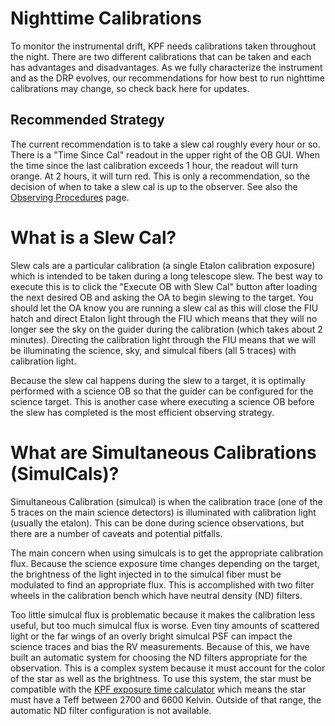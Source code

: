 # Nighttime Calibrations

To monitor the instrumental drift, KPF needs calibrations taken throughout the night.  There are two different calibrations that can be taken and each has advantages and disadvantages.  As we fully characterize the instrument and as the DRP evolves, our recommendations for how best to run nighttime calibrations may change, so check back here for updates.

## Recommended Strategy

The current recommendation is to take a slew cal roughly every hour or so.  There is a "Time Since Cal" readout in the upper right of the OB GUI.  When the time since the last calibration exceeds 1 hour, the readout will turn orange.  At 2 hours, it will turn red.  This is only a recommendation, so the decision of when to take a slew cal is up to the observer.  See also the [Observing Procedures](observingprocedures.md#slew-cals) page.

# What is a Slew Cal?

Slew cals are a particular calibration (a single Etalon calibration exposure) which is intended to be taken during a long telescope slew. The best way to execute this is to click the "Execute OB with Slew Cal" button after loading the next desired OB and asking the OA to begin slewing to the target.  You should let the OA know you are running a slew cal as this will close the FIU hatch and direct Etalon light through the FIU which means that they will no longer see the sky on the guider during the calibration (which takes about 2 minutes).  Directing the calibration light through the FIU means that we will be illuminating the science, sky, and simulcal fibers (all 5 traces) with calibration light.

Because the slew cal happens during the slew to a target, it is optimally performed with a science OB so that the guider can be configured for the science target.  This is another case where executing a science OB before the slew has completed is the most efficient observing strategy.

# What are Simultaneous Calibrations (SimulCals)?

Simultaneous Calibration (simulcal) is when the calibration trace (one of the 5 traces on the main science detectors) is illuminated with calibration light (usually the etalon).  This can be done during science observations, but there are a number of caveats and potential pitfalls.

The main concern when using simulcals is to get the appropriate calibration flux.  Because the science exposure time changes depending on the target, the brightness of the light injected in to the simulcal fiber must be modulated to find an appropriate flux.  This is accomplished with two filter wheels in the calibration bench which have neutral density (ND) filters.

Too little simulcal flux is problematic because it makes the calibration less useful, but too much simulcal flux is worse. Even tiny amounts of scattered light or the far wings of an overly bright simulcal PSF can impact the science traces and bias the RV measurements.  Because of this, we have built an automatic system for choosing the ND filters appropriate for the observation.  This is a complex system because it must account for the color of the star as well as the brightness. To use this system, the star must be compatible with the [KPF exposure time calculator](https://www.keck.hawaii.edu/realpublic/inst/kpf/sensitivity/) which means the star must have a Teff between 2700 and 6600 Kelvin.  Outside of that range, the automatic ND filter configuration is not available.
